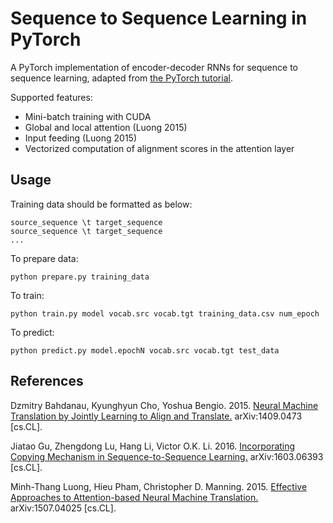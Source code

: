 # Sequence to Sequence Learning in PyTorch

A PyTorch implementation of encoder-decoder RNNs for sequence to sequence learning, adapted from [the PyTorch tutorial](http://pytorch.org/tutorials/intermediate/seq2seq_translation_tutorial.html).

Supported features:
- Mini-batch training with CUDA
- Global and local attention (Luong 2015)
- Input feeding (Luong 2015)
- Vectorized computation of alignment scores in the attention layer

## Usage

Training data should be formatted as below:
```
source_sequence \t target_sequence
source_sequence \t target_sequence
...
```

To prepare data:
```
python prepare.py training_data
```

To train:
```
python train.py model vocab.src vocab.tgt training_data.csv num_epoch
```

To predict:
```
python predict.py model.epochN vocab.src vocab.tgt test_data
```

## References

Dzmitry Bahdanau, Kyunghyun Cho, Yoshua Bengio. 2015. [Neural Machine Translation by Jointly Learning to Align and Translate.](https://arxiv.org/abs/1409.0473) arXiv:1409.0473 [cs.CL].

Jiatao Gu, Zhengdong Lu, Hang Li, Victor O.K. Li. 2016. [Incorporating Copying Mechanism in Sequence-to-Sequence Learning.](https://arxiv.org/abs/1603.06393)   arXiv:1603.06393 [cs.CL].

Minh-Thang Luong, Hieu Pham, Christopher D. Manning. 2015. [Effective Approaches to Attention-based Neural Machine Translation.](https://arxiv.org/abs/1508.04025) arXiv:1507.04025 [cs.CL].
